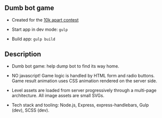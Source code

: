 ## Dumb bot game

  * Created for the [10k apart contest](https://a-k-apart.com/)

  * Start app in dev mode: `gulp`

  * Build app: `gulp build`

## Description

  * Dumb bot game: help dump bot to find its way home.

  * NO javascript! Game logic is handled by HTML form and radio buttons. Game result animation uses CSS animation rendered on the server side.

  * Level assets are loaded from server progressively through a multi-page architecture. All image assets are small SVGs.

  * Tech stack and tooling: Node.js, Express, express-handlebars, Gulp (dev), SCSS (dev).
